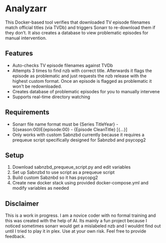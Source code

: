 # Analyzarr

This Docker-based tool verifies that downloaded TV episode filenames match official titles (via TVDb) and triggers Sonarr to re-download them if they don’t. It also creates a database to view problematic episodes for manual intervention. 

## Features

- Auto-checks TV episode filenames against TVDb
- Attempts 3 times to find nzb with correct title. Afterwards it flags the episode as problematic and just requests the nzb release with the highest custom format. Once an episode is flagged as problematic it won't be redownloaded.
- Creates database of problematic episodes for you to manually intervene
- Supports real-time directory watching

## Requirements
- Sonarr file name format must be {Series TitleYear} - S{season:00}E{episode:00} - {Episode CleanTitle} [{...}]
- Only works with custom Sabnzbd currently because it requires a prequeue script specifically designed for Sabnzbd and psycopg2
  
## Setup

1. Download sabnzbd_prequeue_script.py and edit variables
2. Set up Sabnzbd to use script as a prequeue script
3. Build custom Sabznbd so it has psycopg2
4. Create new docker stack using provided docker-compose.yml and modify variables as needed

## Disclaimer
This is a work in progress. I am a novice coder with no formal training and this was created with the help of AI. Its mainly a fun project because I noticed sometimes sonarr would get a mislabeled nzb and I wouldnt find out until I tried to play it in plex. Use at your own risk. Feel free to provide feedback. 
